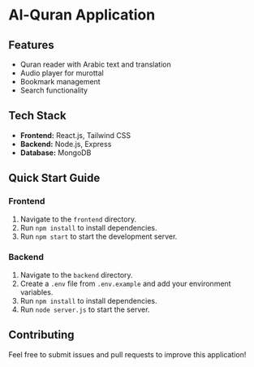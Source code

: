 # Al-Quran Application

## Features
- Quran reader with Arabic text and translation
- Audio player for murottal
- Bookmark management
- Search functionality

## Tech Stack
- **Frontend:** React.js, Tailwind CSS
- **Backend:** Node.js, Express
- **Database:** MongoDB

## Quick Start Guide
### Frontend
1. Navigate to the `frontend` directory.
2. Run `npm install` to install dependencies.
3. Run `npm start` to start the development server.

### Backend
1. Navigate to the `backend` directory.
2. Create a `.env` file from `.env.example` and add your environment variables.
3. Run `npm install` to install dependencies.
4. Run `node server.js` to start the server.

## Contributing
Feel free to submit issues and pull requests to improve this application!